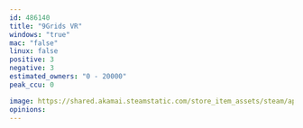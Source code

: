 ```yaml
---
id: 486140
title: "9Grids VR"
windows: "true"
mac: "false"
linux: false
positive: 3
negative: 3
estimated_owners: "0 - 20000"
peak_ccu: 0

image: https://shared.akamai.steamstatic.com/store_item_assets/steam/apps/486140/header.jpg?t=1487492627
opinions:
---
```

